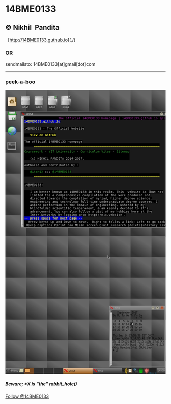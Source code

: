 # 14BME0133
© Nikhil  Pandita
   
   
---
   
[http://14BME0133.guthub.io](./)

### OR

sendmailsto: 14BME0133[at]gmail[dot]com


---

### peek-a-boo
![x133feels](/images/screeny_x0x.png)

##### Beware; \*X is "the" rabbit_hole()

<html><a href="https://twitter.com/14BME0133" class="twitter-follow-button" data-show-count="false">Follow @14BME0133</a><script async src="//platform.twitter.com/widgets.js" charset="utf-8"></script>
</html>
